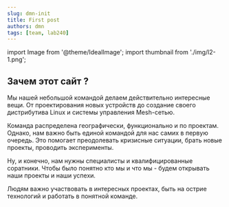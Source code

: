 ```yaml
---
slug: dmn-init
title: First post
authors: dmn
tags: [team, lab240]
---
```


import Image from '@theme/IdealImage';
import thumbnail from './img/l2-1.png';

## Зачем этот сайт ? 

Мы нашей небольшой командой делаем действительно интересные вещи. От проектирования новых устройств до 
создание своего дистрибутива Linux и системы управления Mesh-сетью. 

Команда распределена географически, функционально и по проектам. Однако, нам важно быть
единой командой для нас самих в первую очередь. Это помогает преодолевать кризисные ситуации,
брать новые проекты, проводить эксперименты. 

Ну, и конечно, нам нужны специалисты и квалифицированные соратники. Чтобы было понятно
кто мы и что мы - будем открывать наши проекты и наши успехи. 

Людям важно участвовать в интересных проектах, быть на острие технологий и работать в
понятной команде. 